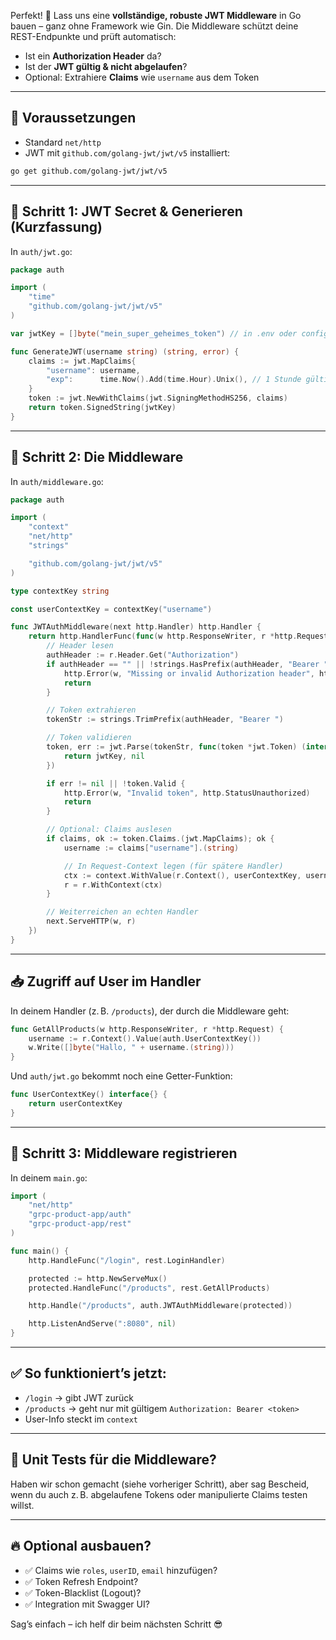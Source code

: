 Perfekt! 🔐 Lass uns eine **vollständige, robuste JWT Middleware** in Go bauen – ganz ohne Framework wie Gin. Die Middleware schützt deine REST-Endpunkte und prüft automatisch:

- Ist ein **Authorization Header** da?
- Ist der **JWT gültig & nicht abgelaufen**?
- Optional: Extrahiere **Claims** wie `username` aus dem Token

---

## 🧱 Voraussetzungen

- Standard `net/http`
- JWT mit `github.com/golang-jwt/jwt/v5` installiert:
  
```bash
go get github.com/golang-jwt/jwt/v5
```

---

## 🔧 Schritt 1: JWT Secret & Generieren (Kurzfassung)

In `auth/jwt.go`:

```go
package auth

import (
	"time"
	"github.com/golang-jwt/jwt/v5"
)

var jwtKey = []byte("mein_super_geheimes_token") // in .env oder config auslagern

func GenerateJWT(username string) (string, error) {
	claims := jwt.MapClaims{
		"username": username,
		"exp":      time.Now().Add(time.Hour).Unix(), // 1 Stunde gültig
	}
	token := jwt.NewWithClaims(jwt.SigningMethodHS256, claims)
	return token.SignedString(jwtKey)
}
```

---

## 🔐 Schritt 2: Die Middleware

In `auth/middleware.go`:

```go
package auth

import (
	"context"
	"net/http"
	"strings"

	"github.com/golang-jwt/jwt/v5"
)

type contextKey string

const userContextKey = contextKey("username")

func JWTAuthMiddleware(next http.Handler) http.Handler {
	return http.HandlerFunc(func(w http.ResponseWriter, r *http.Request) {
		// Header lesen
		authHeader := r.Header.Get("Authorization")
		if authHeader == "" || !strings.HasPrefix(authHeader, "Bearer ") {
			http.Error(w, "Missing or invalid Authorization header", http.StatusUnauthorized)
			return
		}

		// Token extrahieren
		tokenStr := strings.TrimPrefix(authHeader, "Bearer ")

		// Token validieren
		token, err := jwt.Parse(tokenStr, func(token *jwt.Token) (interface{}, error) {
			return jwtKey, nil
		})

		if err != nil || !token.Valid {
			http.Error(w, "Invalid token", http.StatusUnauthorized)
			return
		}

		// Optional: Claims auslesen
		if claims, ok := token.Claims.(jwt.MapClaims); ok {
			username := claims["username"].(string)

			// In Request-Context legen (für spätere Handler)
			ctx := context.WithValue(r.Context(), userContextKey, username)
			r = r.WithContext(ctx)
		}

		// Weiterreichen an echten Handler
		next.ServeHTTP(w, r)
	})
}
```

---

## 📥 Zugriff auf User im Handler

In deinem Handler (z. B. `/products`), der durch die Middleware geht:

```go
func GetAllProducts(w http.ResponseWriter, r *http.Request) {
	username := r.Context().Value(auth.UserContextKey())
	w.Write([]byte("Hallo, " + username.(string)))
}
```

Und `auth/jwt.go` bekommt noch eine Getter-Funktion:

```go
func UserContextKey() interface{} {
	return userContextKey
}
```

---

## 🔧 Schritt 3: Middleware registrieren

In deinem `main.go`:

```go
import (
	"net/http"
	"grpc-product-app/auth"
	"grpc-product-app/rest"
)

func main() {
	http.HandleFunc("/login", rest.LoginHandler)

	protected := http.NewServeMux()
	protected.HandleFunc("/products", rest.GetAllProducts)

	http.Handle("/products", auth.JWTAuthMiddleware(protected))

	http.ListenAndServe(":8080", nil)
}
```

---

## ✅ So funktioniert’s jetzt:

- `/login` → gibt JWT zurück
- `/products` → geht nur mit gültigem `Authorization: Bearer <token>`
- User-Info steckt im `context`

---

## 🧪 Unit Tests für die Middleware?

Haben wir schon gemacht (siehe vorheriger Schritt), aber sag Bescheid, wenn du auch z. B. abgelaufene Tokens oder manipulierte Claims testen willst.

---

## 🔥 Optional ausbauen?

- ✅ Claims wie `roles`, `userID`, `email` hinzufügen?
- ✅ Token Refresh Endpoint?
- ✅ Token-Blacklist (Logout)?
- ✅ Integration mit Swagger UI?

Sag’s einfach – ich helf dir beim nächsten Schritt 😎
